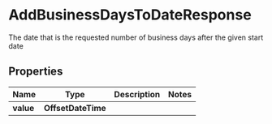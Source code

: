 

# AddBusinessDaysToDateResponse

The date that is the requested number of business days after the given start date

## Properties

Name | Type | Description | Notes
------------ | ------------- | ------------- | -------------
**value** | **OffsetDateTime** |  | 



